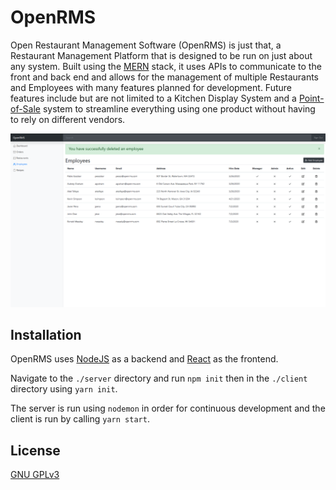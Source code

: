 # OpenRMS

Open Restaurant Management Software (OpenRMS) is just that, a Restaurant Management Platform that is designed to be run on just about any system. Built using the [MERN](https://www.educative.io/edpresso/what-is-mern-stack) stack, it uses APIs to communicate to the front and back end and allows for the management of multiple Restaurants and Employees with many features planned for development. Future features include but are not limited to a Kitchen Display System and a [Point-of-Sale](https://en.wikipedia.org/wiki/Point_of_sale) system to streamline everything using one product without having to rely on different vendors.

![Screenshot](/assets/screenshot.png)

## Installation
OpenRMS uses [NodeJS](https://nodejs.org/en/) as a backend and [React](https://reactjs.org/) as the frontend. 

Navigate to the ``./server`` directory and run ``npm init`` then in the ``./client`` directory using ``yarn init``.

The server is run using ``nodemon`` in order for continuous development and the client is run by calling ``yarn start``.

## License
[GNU GPLv3](https://choosealicense.com/licenses/gpl-3.0/)